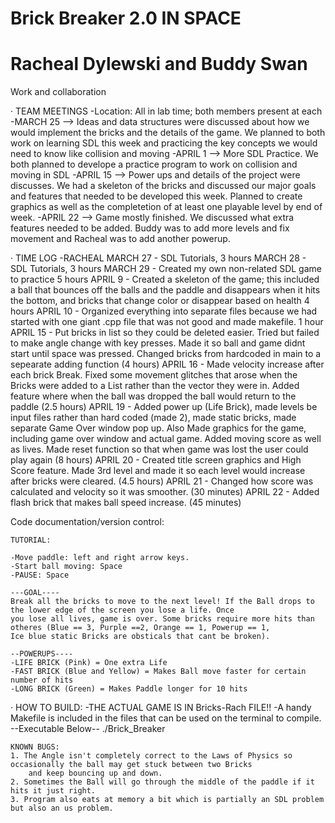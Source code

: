 # Brick Breaker 2.0 IN SPACE
# Racheal Dylewski and Buddy Swan


Work and collaboration


· TEAM MEETINGS
	-Location: All in lab time; both members present at each
	-MARCH 25 --> Ideas and data structures were discussed about how we would implement the bricks and the 
		details of the game. We planned to both work on learning SDL this week and practicing the key concepts we would
		need to know like collision and moving
	-APRIL 1 --> More SDL Practice. We both planned to develope a practice program to work on collision and moving in SDL
	-APRIL 15 --> Power ups and details of the project were discusses. We had a skeleton of the bricks and discussed our major
		goals and features that needed to be developed this week. Planned to create graphics as well as the completetion of at least
		one playable level by end of week.
	-APRIL 22 --> Game mostly finished. We discussed what extra features needed to be added. Buddy was to add more levels and fix movement		and Racheal was to add another powerup.

· TIME LOG
	-RACHEAL
	MARCH 27 - SDL Tutorials, 3 hours
	MARCH 28 - SDL Tutorials, 3 hours
	MARCH 29 - Created my own non-related SDL game to practice 5 hours
	APRIL 9 - Created a skeleton of the game; this included a ball that bounces off the balls and the paddle and 
		disappears when it hits the bottom, and bricks that change color or disappear based on health 4 hours
	APRIL 10 - Organized everything into separate files because we had started with one giant .cpp file that was not good
		and made makefile. 1 hour
	APRIL 15 - Put bricks in list so they could be deleted easier. Tried but failed to make angle change with key presses. Made it so ball
		and game didnt start until space was pressed. Changed bricks from hardcoded in main to a sepearate adding function (4 hours)
	APRIL 16  - Made velocity increase after each brick Break. Fixed some movement glitches that arose when the Bricks were
		added to a List rather than the vector they were in. Added feature where when the ball was dropped the ball would return to the 
		paddle (2.5 hours)
	APRIL 19 - Added power up (Life Brick), made levels be input files rather than hard coded (made 2), made static bricks, made
		separate Game Over window pop up. Also Made graphics for the game, including game over window and actual game. Added moving score
		as well as lives. Made reset function so that when game was lost the user could play again (8 hours)
	APRIL 20 - Created title screen graphics and High Score feature. Made 3rd level and made it so each level would increase after bricks 
		were cleared. (4.5 hours)
	APRIL 21 - Changed how score was calculated and velocity so it was smoother. (30 minutes)
	APRIL 22 - Added flash brick that makes ball speed increase. (45 minutes)

Code documentation/version control:

	TUTORIAL:

	-Move paddle: left and right arrow keys.
	-Start ball moving: Space
	-PAUSE: Space
	
	---GOAL----
	Break all the bricks to move to the next level! If the Ball drops to the lower edge of the screen you lose a life. Once
	you lose all lives, game is over. Some bricks require more hits than otheres (Blue == 3, Purple ==2, Orange == 1, Powerup == 1,
	Ice blue static Bricks are obsticals that cant be broken).

	--POWERUPS----
	-LIFE BRICK (Pink) = One extra Life
	-FAST BRICK (Blue and Yellow) = Makes Ball move faster for certain number of hits
	-LONG BRICK (Green) = Makes Paddle longer for 10 hits
 
· HOW TO BUILD:
	-THE ACTUAL GAME IS IN Bricks-Rach FILE!!
	-A handy Makefile is included in the files that can be used on the terminal to compile.
		--Executable Below--
		./Brick_Breaker 
    
	
	KNOWN BUGS:
	1. The Angle isn't completely correct to the Laws of Physics so occasionally the ball may get stuck between two Bricks
		and keep bouncing up and down.
	2. Sometimes the Ball will go through the middle of the paddle if it hits it just right.
	3. Program also eats at memory a bit which is partially an SDL problem but also an us problem.

